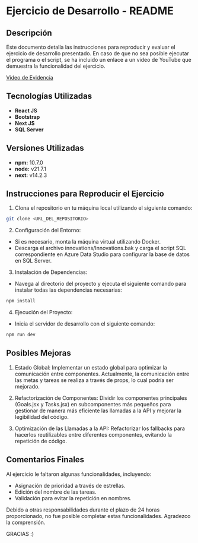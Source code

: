 # Ejercicio de Desarrollo - README

## Descripción

Este documento detalla las instrucciones para reproducir y evaluar el ejercicio de desarrollo presentado. En caso de que no sea posible ejecutar el programa o el script, se ha incluido un enlace a un video de YouTube que demuestra la funcionalidad del ejercicio.

[Video de Evidencia](https://youtu.be/Mhv8EMx6YHY)

## Tecnologías Utilizadas

- **React JS**
- **Bootstrap**
- **Next JS**
- **SQL Server**

## Versiones Utilizadas

- **npm:** 10.7.0
- **node:** v21.7.1
- **next:** v14.2.3


## Instrucciones para Reproducir el Ejercicio

1. Clona el repositorio en tu máquina local utilizando el siguiente comando:

```Bash
git clone <URL_DEL_REPOSITORIO>
```

2. Configuración del Entorno:
- Si es necesario, monta la máquina virtual utilizando Docker.
- Descarga el archivo innovations/Innovations.bak y carga el script SQL correspondiente en Azure Data Studio para configurar la base de datos en SQL Server.

3. Instalación de Dependencias:

- Navega al directorio del proyecto y ejecuta el siguiente comando para instalar todas las dependencias necesarias:

```Bash
npm install
```

4. Ejecución del Proyecto:
- Inicia el servidor de desarrollo con el siguiente comando:
```Bash
npm run dev
```
## Posibles Mejoras

1. Estado Global:
        Implementar un estado global para optimizar la comunicación entre componentes. Actualmente, la comunicación entre las metas y tareas se realiza a través de props, lo cual podría ser mejorado.

2. Refactorización de Componentes:
        Dividir los componentes principales (Goals.jsx y Tasks.jsx) en subcomponentes más pequeños para gestionar de manera más eficiente las llamadas a la API y mejorar la legibilidad del código.

3. Optimización de las Llamadas a la API:
        Refactorizar los fallbacks para hacerlos reutilizables entre diferentes componentes, evitando la repetición de código.

## Comentarios Finales

Al ejercicio le faltaron algunas funcionalidades, incluyendo:

- Asignación de prioridad a través de estrellas.
- Edición del nombre de las tareas.
- Validación para evitar la repetición en nombres.

Debido a otras responsabilidades durante el plazo de 24 horas proporcionado, no fue posible completar estas funcionalidades. Agradezco la comprensión.

GRACIAS :)